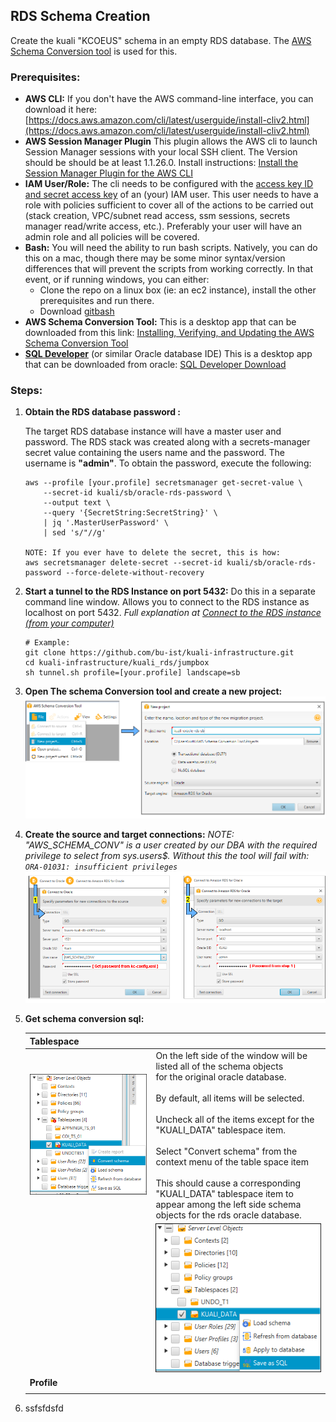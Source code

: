 ## RDS Schema Creation

Create the kuali "KCOEUS" schema in an empty RDS database.
The [AWS Schema Conversion tool](https://docs.aws.amazon.com/SchemaConversionTool/latest/userguide/CHAP_Welcome.html) is used for this.

### Prerequisites:

- **AWS CLI:** 
  If you don't have the AWS command-line interface, you can download it here:
  [https://docs.aws.amazon.com/cli/latest/userguide/install-cliv2.html](https://docs.aws.amazon.com/cli/latest/userguide/install-cliv2.html)
- **AWS Session Manager Plugin**
  This plugin allows the AWS cli to launch Session Manager sessions with your local SSH client. The Version should be should be at least 1.1.26.0.
  Install instructions: [Install the Session Manager Plugin for the AWS CLI](https://docs.aws.amazon.com/systems-manager/latest/userguide/session-manager-working-with-install-plugin.html)
- **IAM User/Role:**
  The cli needs to be configured with the [access key ID and secret access key](https://docs.aws.amazon.com/general/latest/gr/aws-sec-cred-types.html#access-keys-and-secret-access-keys) of an (your) IAM user. This user needs to have a role with policies sufficient to cover all of the actions to be carried out (stack creation, VPC/subnet read access, ssm sessions, secrets manager read/write access, etc.). Preferably your user will have an admin role and all policies will be covered.
- **Bash:**
  You will need the ability to run bash scripts. Natively, you can do this on a mac, though there may be some minor syntax/version differences that will prevent the scripts from working correctly. In that event, or if running windows, you can either:
  - Clone the repo on a linux box (ie: an ec2 instance), install the other prerequisites and run there.
  - Download [gitbash](https://git-scm.com/downloads)
- **AWS Schema Conversion Tool:**
  This is a desktop app that can be downloaded from this link: [Installing, Verifying, and Updating the AWS Schema Conversion Tool](https://docs.aws.amazon.com/SchemaConversionTool/latest/userguide/CHAP_Installing.html)
- **[SQL Developer](https://www.oracle.com/tools/technologies/whatis-sql-developer.html)** (or similar Oracle database IDE)
  This is a desktop app that can be downloaded from oracle:  [SQL Developer Download](https://www.oracle.com/tools/downloads/sqldev-downloads.html)

### Steps:

1. **Obtain the RDS database password :**
  
   The target RDS database instance will have a master user and password.
   The RDS stack was created along with a secrets-manager secret value containing the users name and the password.
   The username is **"admin"**. To obtain the password, execute the following:
   
   ```
   aws --profile [your.profile] secretsmanager get-secret-value \
       --secret-id kuali/sb/oracle-rds-password \
       --output text \
       --query '{SecretString:SecretString}' \
       | jq '.MasterUserPassword' \
       | sed 's/"//g'
   
   NOTE: If you ever have to delete the secret, this is how:
   aws secretsmanager delete-secret --secret-id kuali/sb/oracle-rds-password --force-delete-without-recovery
   ```
   
2. **Start a tunnel to the RDS Instance on port 5432:**
   Do this in a separate command line window. Allows you to connect to the RDS instance as localhost on port 5432.
   *Full explanation at [Connect to the RDS instance (from your computer)](../../jumpbox/README.md)*

   ```
   # Example:
   git clone https://github.com/bu-ist/kuali-infrastructure.git
   cd kuali-infrastructure/kuali_rds/jumpbox
   sh tunnel.sh profile=[your.profile] landscape=sb
   ```

   

3. **Open The schema Conversion tool and create a new project:** 
   ![diagram1](./sct1.png)    

4. **Create the source and target connections:** 
   *NOTE: "AWS_SCHEMA_CONV" is a user created by our DBA with the required privilege to select from sys.users$.*
   *Without this the tool will fail with: `ORA-01031: insufficient privileges`*
   ![diagram2](sct2.png)

5. **Get schema conversion sql:**

   | Tablespace           |                                                              |
   | -------------------- | ------------------------------------------------------------ |
   | <img src="sct3.png"> | On the left side of the window will be listed all of the schema objects <br />for the original oracle database.<br /><br />By default, all items will be selected.<br /><br />Uncheck all of the items except for the "KUALI_DATA" tablespace item.<br /><br />Select "Convert schema" from the context menu of the table space item<br /><br />This should cause a corresponding "KUALI_DATA" tablespace item to <br />appear among the left side schema objects for the rds oracle database. |
   |                      | ![diagram4](sct4.png)                                        |
   | **Profile**          |                                                              |
   |                      |                                                              |

6. ssfsfdsfd

   



